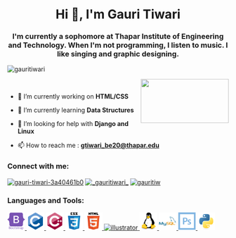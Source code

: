 <!--
**gauritiwari/gauritiwari** is a ✨ _special_ ✨ repository because its `README.md` (this file) appears on your GitHub profile.

Here are some ideas to get you started:

- 🔭 I’m currently working on ...
- 🌱 I’m currently learning ...
- 👯 I’m looking to collaborate on ...
- 🤔 I’m looking for help with ...
- 💬 Ask me about ...
- 📫 How to reach me: ...
- 😄 Pronouns: ...
- ⚡ Fun fact: ...
-->
<h1 align="center">Hi 👋, I'm Gauri Tiwari </h1>
<h3 align="center">I'm currently a sophomore at Thapar Institute of Engineering and Technology. When I'm not programming, I listen to music. I like singing and graphic designing. </h3>

<p align="left"> <img src="https://komarev.com/ghpvc/?username=gauritiwari&label=Profile%20views&color=0e75b6&style=flat" alt="gauritiwari" /> </p>

<img src= "https://user-images.githubusercontent.com/72256767/133127175-b0f44a3f-5d60-41a7-8bc1-a284e760f198.gif" align="right" style="width:200px;height:100px;"/>
<br />

- 🔭 I’m currently working on **HTML/CSS**

- 🌱 I’m currently learning **Data Structures**

- 🤝 I’m looking for help with **Django and Linux**

- 📫 How to reach me : **gtiwari_be20@thapar.edu**

          
<h3 align="left">Connect with me:</h3>
<p align="left">
<a href="https://linkedin.com/in/gauri-tiwari-3a40461b0" target="blank"><img align="center" src="https://raw.githubusercontent.com/rahuldkjain/github-profile-readme-generator/master/src/images/icons/Social/linked-in-alt.svg" alt="gauri-tiwari-3a40461b0" height="30" width="40" /></a>
<a href="https://instagram.com/_gauritiwari_" target="blank"><img align="center" src="https://raw.githubusercontent.com/rahuldkjain/github-profile-readme-generator/master/src/images/icons/Social/instagram.svg" alt="_gauritiwari_" height="30" width="40" /></a>
<a href="https://www.codechef.com/users/gauritiw" target="blank"><img align="center" src="https://cdn.jsdelivr.net/npm/simple-icons@3.1.0/icons/codechef.svg" alt="gauritiw" height="30" width="40" /></a>
</p>

<h3 align="left">Languages and Tools:</h3>
<p align="left"> <a href="https://getbootstrap.com" target="_blank"> <img src="https://raw.githubusercontent.com/devicons/devicon/master/icons/bootstrap/bootstrap-plain-wordmark.svg" alt="bootstrap" width="40" height="40"/> </a> <a href="https://www.cprogramming.com/" target="_blank"> <img src="https://raw.githubusercontent.com/devicons/devicon/master/icons/c/c-original.svg" alt="c" width="40" height="40"/> </a> <a href="https://www.w3schools.com/cpp/" target="_blank"> <img src="https://raw.githubusercontent.com/devicons/devicon/master/icons/cplusplus/cplusplus-original.svg" alt="cplusplus" width="40" height="40"/> </a> <a href="https://www.w3schools.com/css/" target="_blank"> <img src="https://raw.githubusercontent.com/devicons/devicon/master/icons/css3/css3-original-wordmark.svg" alt="css3" width="40" height="40"/> </a> <a href="https://www.w3.org/html/" target="_blank"> <img src="https://raw.githubusercontent.com/devicons/devicon/master/icons/html5/html5-original-wordmark.svg" alt="html5" width="40" height="40"/> </a> <a href="https://www.adobe.com/in/products/illustrator.html" target="_blank"> <img src="https://www.vectorlogo.zone/logos/adobe_illustrator/adobe_illustrator-icon.svg" alt="illustrator" width="40" height="40"/> </a> <a href="https://www.linux.org/" target="_blank"> <img src="https://raw.githubusercontent.com/devicons/devicon/master/icons/linux/linux-original.svg" alt="linux" width="40" height="40"/> </a> <a href="https://www.mysql.com/" target="_blank"> <img src="https://raw.githubusercontent.com/devicons/devicon/master/icons/mysql/mysql-original-wordmark.svg" alt="mysql" width="40" height="40"/> </a> <a href="https://www.photoshop.com/en" target="_blank"> <img src="https://raw.githubusercontent.com/devicons/devicon/master/icons/photoshop/photoshop-line.svg" alt="photoshop" width="40" height="40"/> </a> <a href="https://www.python.org" target="_blank"> <img src="https://raw.githubusercontent.com/devicons/devicon/master/icons/python/python-original.svg" alt="python" width="40" height="40"/> </a> </p>


